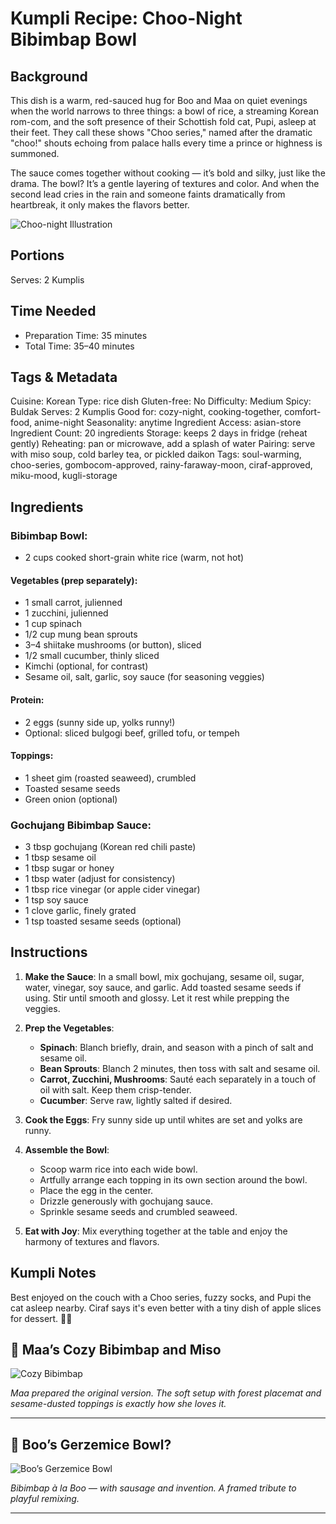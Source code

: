 # Kumpli Recipe: Choo-Night Bibimbap Bowl

## Background

This dish is a warm, red-sauced hug for Boo and Maa on quiet evenings when the world narrows to three things: a bowl of rice, a streaming Korean rom-com, and the soft presence of their Schottish fold cat, Pupi, asleep at their feet. They call these shows "Choo series," named after the dramatic "choo!" shouts echoing from palace halls every time a prince or highness is summoned.

The sauce comes together without cooking — it’s bold and silky, just like the drama. The bowl? It’s a gentle layering of textures and color. And when the second lead cries in the rain and someone faints dramatically from heartbreak, it only makes the flavors better.

![Choo-night Illustration](../images/illustrations/choo-night-bibimbap-bowl.png)

## Portions

Serves: 2 Kumplis

## Time Needed

* Preparation Time: 35 minutes
* Total Time: 35–40 minutes

## Tags & Metadata

Cuisine: Korean
Type: rice dish
Gluten-free: No
Difficulty: Medium
Spicy: Buldak
Serves: 2 Kumplis
Good for: cozy-night, cooking-together, comfort-food, anime-night
Seasonality: anytime
Ingredient Access: asian-store
Ingredient Count: 20 ingredients
Storage: keeps 2 days in fridge (reheat gently)
Reheating: pan or microwave, add a splash of water
Pairing: serve with miso soup, cold barley tea, or pickled daikon
Tags: soul-warming, choo-series, gombocom-approved, rainy-faraway-moon, ciraf-approved, miku-mood, kugli-storage

## Ingredients

### Bibimbap Bowl:

* 2 cups cooked short-grain white rice (warm, not hot)

#### Vegetables (prep separately):

* 1 small carrot, julienned
* 1 zucchini, julienned
* 1 cup spinach
* 1/2 cup mung bean sprouts
* 3–4 shiitake mushrooms (or button), sliced
* 1/2 small cucumber, thinly sliced
* Kimchi (optional, for contrast)
* Sesame oil, salt, garlic, soy sauce (for seasoning veggies)

#### Protein:

* 2 eggs (sunny side up, yolks runny!)
* Optional: sliced bulgogi beef, grilled tofu, or tempeh

#### Toppings:

* 1 sheet gim (roasted seaweed), crumbled
* Toasted sesame seeds
* Green onion (optional)

### Gochujang Bibimbap Sauce:

* 3 tbsp gochujang (Korean red chili paste)
* 1 tbsp sesame oil
* 1 tbsp sugar or honey
* 1 tbsp water (adjust for consistency)
* 1 tbsp rice vinegar (or apple cider vinegar)
* 1 tsp soy sauce
* 1 clove garlic, finely grated
* 1 tsp toasted sesame seeds (optional)

## Instructions

1. **Make the Sauce**: In a small bowl, mix gochujang, sesame oil, sugar, water, vinegar, soy sauce, and garlic. Add toasted sesame seeds if using. Stir until smooth and glossy. Let it rest while prepping the veggies.

2. **Prep the Vegetables**:

   * **Spinach**: Blanch briefly, drain, and season with a pinch of salt and sesame oil.
   * **Bean Sprouts**: Blanch 2 minutes, then toss with salt and sesame oil.
   * **Carrot, Zucchini, Mushrooms**: Sauté each separately in a touch of oil with salt. Keep them crisp-tender.
   * **Cucumber**: Serve raw, lightly salted if desired.

3. **Cook the Eggs**: Fry sunny side up until whites are set and yolks are runny.

4. **Assemble the Bowl**:

   * Scoop warm rice into each wide bowl.
   * Artfully arrange each topping in its own section around the bowl.
   * Place the egg in the center.
   * Drizzle generously with gochujang sauce.
   * Sprinkle sesame seeds and crumbled seaweed.

5. **Eat with Joy**: Mix everything together at the table and enjoy the harmony of textures and flavors.

## Kumpli Notes

Best enjoyed on the couch with a Choo series, fuzzy socks, and Pupi the cat asleep nearby. Ciraf says it's even better with a tiny dish of apple slices for dessert. 🐘🍎

## 🍚 Maa’s Cozy Bibimbap and Miso

![Cozy Bibimbap](../images/photos/choo-night-bibimbap-bowl-p1.png)

*Maa prepared the original version. The soft setup with forest placemat and sesame-dusted toppings is exactly how she loves it.*

---

## 🍳 Boo’s Gerzemice Bowl?

![Boo’s Gerzemice Bowl](../images/photos/choo-night-bibimbap-bowl-p2.png)

*Bibimbap à la Boo — with sausage and invention. A framed tribute to playful remixing.*

---
